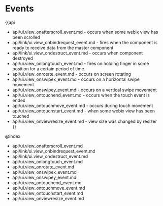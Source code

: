 
Events
=======

{{api
- api/ui.view_onafterscroll_event.md - occurs when some webix view has been scrolled
- api/link/ui.view_onbindrequest_event.md - fires when the component is ready to receive data from the master component
- api/link/ui.view_ondestruct_event.md - occurs when component destroyed
- api/ui.view_onlongtouch_event.md - fires on holding finger in some position for a certain period of time
- api/ui.view_onrotate_event.md - occurs on screen rotating
- api/ui.view_onswipex_event.md - occurs on a horizontal swipe movement
- api/ui.view_onswipey_event.md - occurs on a vertical swipe movement
- api/ui.view_ontouchend_event.md - occurs when the touch event is ended
- api/ui.view_ontouchmove_event.md - occurs during touch movement
- api/ui.view_ontouchstart_event.md - when some webix view has been touched
- api/ui.view_onviewresize_event.md - view size was changed by resizer
}}

@index:
- api/ui.view_onafterscroll_event.md
- api/link/ui.view_onbindrequest_event.md
- api/link/ui.view_ondestruct_event.md
- api/ui.view_onlongtouch_event.md
- api/ui.view_onrotate_event.md
- api/ui.view_onswipex_event.md
- api/ui.view_onswipey_event.md
- api/ui.view_ontouchend_event.md
- api/ui.view_ontouchmove_event.md
- api/ui.view_ontouchstart_event.md
- api/ui.view_onviewresize_event.md


